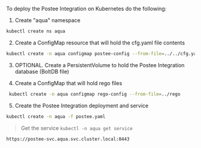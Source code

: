 To deploy the Postee Integration on Kubernetes do the following:

1. Create "aqua" namespace

 ``` bash
 kubectl create ns aqua
 ```

2. Create a ConfigMap resource that will hold the cfg.yaml file contents

 ``` bash
 kubectl create -n aqua configmap postee-config --from-file=../../cfg.yaml
 ```

3. OPTIONAL. Create a PersistentVolume to hold the Postee Integration database (BoltDB file)

4. Create a ConfigMap that will hold rego files

``` bash
 kubectl create -n aqua configmap rego-config --from-file=../rego
```

5. Create the Postee Integration deployment and service

 ``` bash
 kubectl create -n aqua -f postee.yaml
 ```

> Get the service `kubectl -n aqua get service`
````
https://postee-svc.aqua.svc.cluster.local:8443
````
